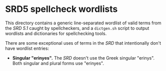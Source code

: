 # SRD5 spellcheck wordlists

This directory contains a generic line-separated wordlist of valid terms from the *SRD 5.1* caught by spellcheckers, and a `dictgen.sh` script to output wordlists and dictionaries for spellchecking tools.

There are some exceptional uses of terms in the *SRD* that intentionally don't have wordlist entries:

- **Singular "erinyes".** The *SRD* doesn't use the Greek singular "erinys". Both singular and plural forms use "erinyes".

